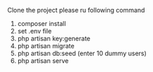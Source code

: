 Clone the project
please ru following command
1. composer install
2. set .env file
3. php artisan key:generate
4. php artisan migrate
5. php artisan db:seed (enter 10 dummy users)
6. php artisan serve
